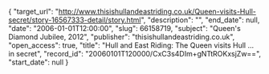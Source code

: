 {
  "target_url": "http://www.thisishullandeastriding.co.uk/Queen-visits-Hull-secret/story-16567333-detail/story.html", 
  "description": "", 
  "end_date": null, 
  "date": "2006-01-01T12:00:00", 
  "slug": 66158719, 
  "subject": "Queen's Diamond Jubilee, 2012", 
  "publisher": "thisishullandeastriding.co.uk", 
  "open_access": true, 
  "title": "Hull and East Riding: The Queen visits Hull ... in secret", 
  "record_id": "20060101T120000/CxC3s4DIm+gNTtROKxsjZw==", 
  "start_date": null
}

